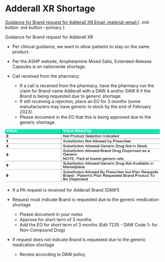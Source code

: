 # Adderall XR Shortage

[Guidance for Brand request for Adderall XR Email :material-email:](https://mygainwell-my.sharepoint.com/:u:/r/personal/christopher_nguyen_gainwelltechnologies_com/Documents/Evergreen/Emails/Guidance%20for%20Brand%20request%20for%20Adderall%20XR.msg?csf=1&web=1&e=kZJPle){ .md-button .md-button--primary }

Guidance for Brand request for Adderall XR
 
- Per clinical guidance, we want to allow patients to stay on the same product.
- Per the ASHP website, Amphetamine Mixed Salts, Extended-Release Capsules is on nationwide shortage. 
- Call received from the pharmacy:
 
	- If a call is received from the pharmacy, have the pharmacy run the claim for Brand name Adderall with a DAW 4 and/or DAW 8 if the Brand is being requested due to generic shortage.
	- If still receiving a rejection, place an EO for 3 months (some manufacturers may have generic in stock by the end of February 2023).
	- Please document in the EO that this is being approved due to the generic shortage.
 
![Alt text](../../../img/Pharmacist_Reference_Guide_Attachments/Adderall.gif)
 
- If a PA request is received for Adderall Brand (DAW1)
 
- Request must indicate Brand is requested due to the generic medication shortage
	- Please document in your notes
	- Approve for short term of 3 months			
	- Add the EO for short term of 3 months (Edit 7235 - DAW Code 1– for Non-Compound Drug)
	 
- If request does not indicate Brand is requested due to the generic medication shortage
	- Review according to DAW policy
